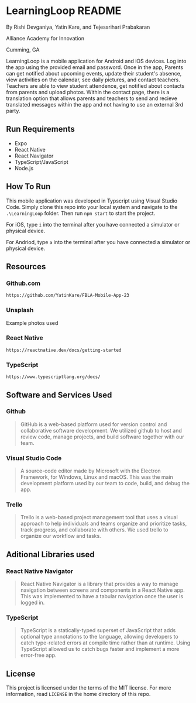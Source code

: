 # LearningLoop README
By Rishi Devganiya, Yatin Kare, and Tejessrihari Prabakaran

Alliance Academy for Innovation

Cumming, GA

LearningLoop is a mobile application for Android and iOS devices. Log into the app using the provided email and password. Once in the app, Parents can get notified about upcoming events, update their student's absence, view activities on the calendar, see daily pictures, and contact teachers. Teachers are able to view student attendence, get notified about contacts from parents and upload photos. Within the contact page, there is a translation option that allows parents and teachers to send and recieve translated messages within the app and not having to use an external 3rd party.



## Run Requirements
* Expo
* React Native
* React Navigator
* TypeScript/JavaScript
* Node.js

## How To Run
This mobile application was developed in Typscript using Visual Studio Code. Simply clone this repo into your local system and navigate to the `.\LearningLoop` folder. Then run `npm start` to start the project. 

For iOS, type `i` into the terminal after you have connected a simulator or physical device.

For Andriod, type `a` into the terminal after you have connected a simulator or physical device. 

## Resources 

### Github.com
`https://github.com/YatinKare/FBLA-Mobile-App-23`

### Unsplash
Example photos used

### React Native
`https://reactnative.dev/docs/getting-started`

### TypeScript
`https://www.typescriptlang.org/docs/`


## Software and Services Used

### Github
> GitHub is a web-based platform used for version control and collaborative software development. We utilized github to host and review code, manage projects, and build software together with our team.

### Visual Studio Code
> A source-code editor made by Microsoft with the Electron Framework, for Windows, Linux and macOS. This was the main development platform used by our team to code, build, and debug the app.

### Trello
> Trello is a web-based project management tool that uses a visual approach to help individuals and teams organize and prioritize tasks, track progress, and collaborate with others. We used trello to organize our workflow and tasks.

## Aditional Libraries used

### React Native Navigator
> React Native Navigator is a library that provides a way to manage navigation between screens and components in a React Native app. This was implemented to have a tabular navigation once the user is logged in.

### TypeScript
> TypeScript is a statically-typed superset of JavaScript that adds optional type annotations to the language, allowing developers to catch type-related errors at compile time rather than at runtime. Using TypeScript allowed us to catch bugs faster and implement a more error-free app.


## License
This project is licensed under the terms of the MIT license. For more information, read `LICENSE` in the home directory of this repo.
